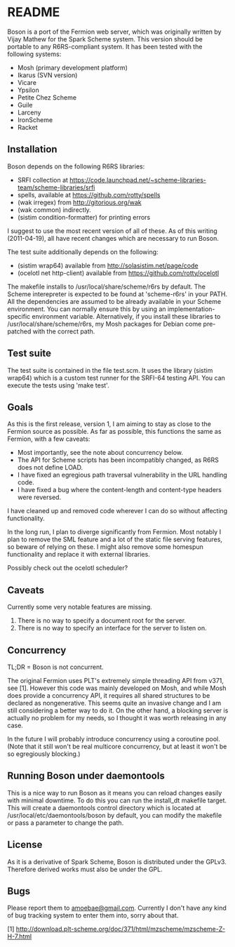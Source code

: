 README
======

Boson is a port of the Fermion web server, which was originally written by Vijay
Mathew for the Spark Scheme system.  This version should be portable to any
R6RS-compliant system.  It has been tested with the following systems:

* Mosh (primary development platform)
* Ikarus (SVN version)
* Vicare
* Ypsilon
* Petite Chez Scheme
* Guile
* Larceny
* IronScheme
* Racket

Installation
------------

Boson depends on the following R6RS libraries:

* SRFI collection at
  https://code.launchpad.net/~scheme-libraries-team/scheme-libraries/srfi
* spells, available at https://github.com/rotty/spells
* (wak irregex) from http://gitorious.org/wak
* (wak common) indirectly.
* (sistim condition-formatter) for printing errors

I suggest to use the most recent version of all of these.  As of this writing
(2011-04-19), all have recent changes which are necessary to run Boson.

The test suite additionally depends on the following:
* (sistim wrap64) available from http://solasistim.net/page/code
* (ocelotl net http-client) available from https://github.com/rotty/ocelotl

The makefile installs to /usr/local/share/scheme/r6rs by default.  The Scheme
interepreter is expected to be found at 'scheme-r6rs' in your PATH.  All the
dependencies are assumed to be already available in your Scheme environment.
You can normally ensure this by using an implementation-specific environment
variable.  Alternatively, if you install these libraries to
/usr/local/share/scheme/r6rs, my Mosh packages for Debian come pre-patched with
the correct path.


Test suite
----------

The test suite is contained in the file test.scm.  It uses the library (sistim
wrap64) which is a custom test runner for the SRFI-64 testing API.  You can
execute the tests using 'make test'.

Goals
-----

As this is the first release, version 1, I am aiming to stay as close to the
Fermion source as possible.  As far as possible, this functions the same as
Fermion, with a few caveats:

* Most importantly, see the note about concurrency below.
* The API for Scheme scripts has been incompatibly changed, as R6RS does not
  define LOAD.
* I have fixed an egregious path traversal vulnerability in the URL handling
  code.
* I have fixed a bug where the content-length and content-type headers were
  reversed.

I have cleaned up and removed code wherever I can do so without affecting
functionality.

In the long run, I plan to diverge significantly from Fermion.  Most notably I
plan to remove the SML feature and a lot of the static file serving features, so
beware of relying on these.  I might also remove some homespun functionality and
replace it with external libraries.

Possibly check out the ocelotl scheduler?

Caveats
-------

Currently some very notable features are missing.

1.  There is no way to specify a document root for the server.
2.  There is no way to specify an interface for the server to listen on.

Concurrency
-----------

TL;DR = Boson is not concurrent.

The original Fermion uses PLT's extremely simple threading API from v371, see
[1].  However this code was mainly developed on Mosh, and while Mosh does
provide a concurrency API, it requires all shared structures to be declared as
nongenerative.  This seems quite an invasive change and I am still considering a
better way to do it.  On the other hand, a blocking server is actually no
problem for my needs, so I thought it was worth releasing in any case.

In the future I will probably introduce concurrency using a coroutine pool.
(Note that it still won't be real multicore concurrency, but at least it won't
be so egregiously blocking.)

Running Boson under daemontools
-------------------------------

This is a nice way to run Boson as it means you can reload changes easily with
minimal downtime.  To do this you can run the install_dt makefile target.  This
will create a daemontools control directory which is located at
/usr/local/etc/daemontools/boson by default, you can modify the makefile or pass
a parameter to change the path.

License
-------

As it is a derivative of Spark Scheme, Boson is distributed under the GPLv3.
Therefore derived works must also be under the GPL.

Bugs
----

Please report them to <amoebae@gmail.com>.
Currently I don't have any kind of bug tracking system to enter them into, sorry
about that.

[1]  http://download.plt-scheme.org/doc/371/html/mzscheme/mzscheme-Z-H-7.html
